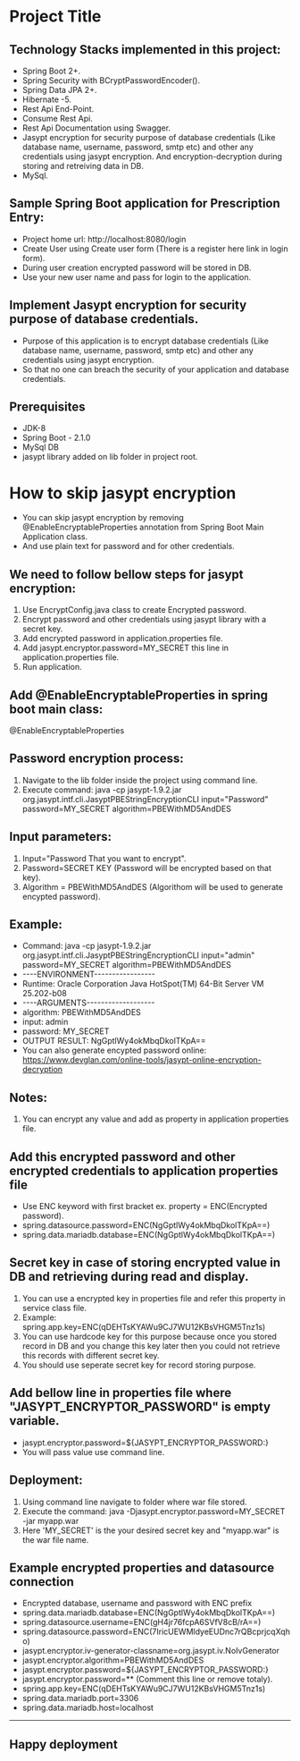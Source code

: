 # Project Title

## Technology Stacks implemented in this project:
* Spring Boot 2+.
* Spring Security with BCryptPasswordEncoder().
* Spring Data JPA 2+.
* Hibernate -5.
* Rest Api End-Point.
* Consume Rest Api.
* Rest Api Documentation using Swagger.
* Jasypt encryption for security purpose of database credentials (Like database name, username, password, smtp etc) and other any credentials using jasypt encryption. And encryption-decryption during storing and retreiving data in DB.
* MySql.


## Sample Spring Boot application for Prescription Entry:
* Project home url: http://localhost:8080/login
* Create User using Create user form (There is a register here link in login form).
* During user creation encrypted password will be  stored in DB.
* Use your new user name and pass for login to the application.

## Implement Jasypt encryption for security purpose of database credentials.
* Purpose of this application is to encrypt database credentials (Like database name, username, password, smtp etc) and other any credentials using jasypt encryption.
* So that no one can breach the security of your application and database credentials.

## Prerequisites
* JDK-8
* Spring Boot - 2.1.0
* MySql DB
* jasypt library added on lib folder in project root.

# How to skip jasypt encryption 
* You can skip jasypt encryption by removing @EnableEncryptableProperties annotation from  Spring Boot Main Application class.
* And use plain text for password and for other credentials.

## We need to follow bellow steps for jasypt encryption:
1. Use EncryptConfig.java class to create Encrypted password.
3. Encrypt password and other credentials using jasypt library with a secret key.
4. Add encrypted password in application.properties file.
5. Add jasypt.encryptor.password=MY_SECRET this line in application.properties file.
6. Run application.

## Add @EnableEncryptableProperties in spring boot main class:
@EnableEncryptableProperties

## Password encryption process:
1. Navigate to the lib folder inside the project using command line. 
2. Execute command: java -cp jasypt-1.9.2.jar org.jasypt.intf.cli.JasyptPBEStringEncryptionCLI input="Password" password=MY_SECRET algorithm=PBEWithMD5AndDES

## Input parameters:  
1. Input="Password That you want to encrypt".
2. Password=SECRET KEY (Password will be encrypted based on that key).
3. Algorithm = PBEWithMD5AndDES  (Algorithom will be used to generate encypted password).

## Example:

* Command: java -cp jasypt-1.9.2.jar org.jasypt.intf.cli.JasyptPBEStringEncryptionCLI input="admin" password=MY_SECRET algorithm=PBEWithMD5AndDES
* ----ENVIRONMENT-----------------
* Runtime: Oracle Corporation Java HotSpot(TM) 64-Bit Server VM 25.202-b08
* ----ARGUMENTS-------------------
* algorithm: PBEWithMD5AndDES
* input: admin
* password: MY_SECRET
* OUTPUT RESULT: NgGptlWy4okMbqDkolTKpA==
* You can also generate encypted password online: https://www.devglan.com/online-tools/jasypt-online-encryption-decryption

## Notes:  
1. You can encrypt any value and add as property in application properties file.

## Add this encrypted password and other encrypted credentials to application properties file
* Use ENC keyword with first bracket ex. property = ENC(Encrypted password).
* spring.datasource.password=ENC(NgGptlWy4okMbqDkolTKpA==)
* spring.data.mariadb.database=ENC(NgGptlWy4okMbqDkolTKpA==)

## Secret key in case of storing encrypted value in DB and retrieving during read and display.
1. You can use a encrypted key in properties file and refer this property in service class file.
2. Example: spring.app.key=ENC(qDEHTsKYAWu9CJ7WU12KBsVHGM5Tnz1s)
3. You can use hardcode key for this purpose because once you stored record in DB and you change this key later then you could not retrieve this records with different secret key.
4. You should use seperate secret key for record storing purpose.

## Add bellow line in properties file where "JASYPT_ENCRYPTOR_PASSWORD" is empty variable.
* jasypt.encryptor.password=${JASYPT_ENCRYPTOR_PASSWORD:}
* You will pass value use command line.

## Deployment:
1.  Using command line navigate to folder where war file stored.
2.  Execute the command: java -Djasypt.encryptor.password=MY_SECRET -jar myapp.war
3.  Here 'MY_SECRET' is the your desired secret key and "myapp.war" is the war file name.

 Example encrypted properties and datasource connection
------------------------------
* Encrypted database, username and password with ENC prefix
* spring.data.mariadb.database=ENC(NgGptlWy4okMbqDkolTKpA==)
* spring.datasource.username=ENC(gH4jr76fcpA6SVfV8cB/rA==)
* spring.datasource.password=ENC(7IricUEWMldyeEUDnc7rQBcprjcqXqho)
* jasypt.encryptor.iv-generator-classname=org.jasypt.iv.NoIvGenerator
* jasypt.encryptor.algorithm=PBEWithMD5AndDES
* jasypt.encryptor.password=${JASYPT_ENCRYPTOR_PASSWORD:}
* jasypt.encryptor.password=** (Comment this line or remove totaly).
* spring.app.key=ENC(qDEHTsKYAWu9CJ7WU12KBsVHGM5Tnz1s)
* spring.data.mariadb.port=3306
* spring.data.mariadb.host=localhost
------------------------------

## Happy deployment
